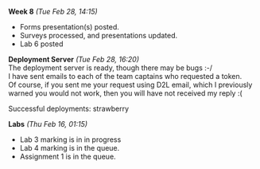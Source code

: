 **Week 8** *(Tue Feb 28, 14:15)*  
- Forms presentation(s) posted. 
- Surveys processed, and presentations updated.
- Lab 6 posted

**Deployment Server** *(Tue Feb 28, 16:20)*  
The deployment server is ready, though there may be bugs :-/  
I have sent emails to each of the team captains who requested
a token.  
Of course, if you sent me your request using D2L email, which
I previously warned you would not work, then you will have not
received my reply :(

Successful deployments: strawberry

**Labs** *(Thu Feb 16, 01:15)*  
- Lab 3 marking is in in progress
- Lab 4 marking is in the queue.
- Assignment 1 is in the queue.
